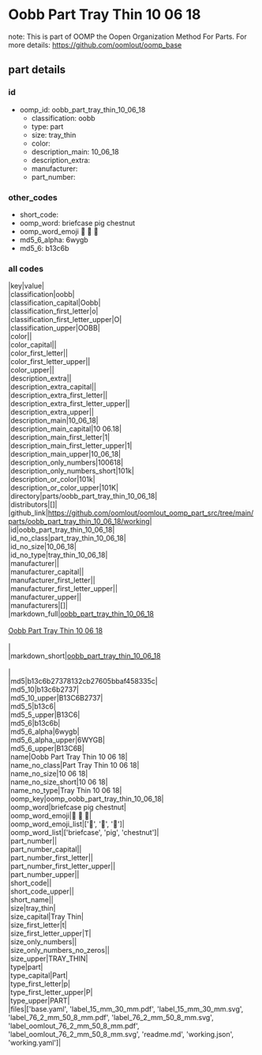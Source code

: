 # Oobb Part Tray Thin 10 06 18  

note: This is part of OOMP the Oopen Organization Method For Parts. For more details: https://github.com/oomlout/oomp_base

##  part details





### id
* oomp_id: oobb_part_tray_thin_10_06_18
  * classification: oobb
  * type: part
  * size: tray_thin
  * color: 
  * description_main: 10_06_18
  * description_extra: 
  * manufacturer: 
  * part_number: 

### other_codes
* short_code: 
* oomp_word: briefcase pig chestnut
* oomp_word_emoji :briefcase: :pig: :chestnut:
* md5_6_alpha: 6wygb
* md5_6: b13c6b

### all codes 
|key|value|  
|classification|oobb|  
|classification_capital|Oobb|  
|classification_first_letter|o|  
|classification_first_letter_upper|O|  
|classification_upper|OOBB|  
|color||  
|color_capital||  
|color_first_letter||  
|color_first_letter_upper||  
|color_upper||  
|description_extra||  
|description_extra_capital||  
|description_extra_first_letter||  
|description_extra_first_letter_upper||  
|description_extra_upper||  
|description_main|10_06_18|  
|description_main_capital|10 06.18|  
|description_main_first_letter|1|  
|description_main_first_letter_upper|1|  
|description_main_upper|10_06_18|  
|description_only_numbers|100618|  
|description_only_numbers_short|101k|  
|description_or_color|101k|  
|description_or_color_upper|101K|  
|directory|parts/oobb_part_tray_thin_10_06_18|  
|distributors|[]|  
|github_link|https://github.com/oomlout/oomlout_oomp_part_src/tree/main/parts/oobb_part_tray_thin_10_06_18/working|  
|id|oobb_part_tray_thin_10_06_18|  
|id_no_class|part_tray_thin_10_06_18|  
|id_no_size|10_06_18|  
|id_no_type|tray_thin_10_06_18|  
|manufacturer||  
|manufacturer_capital||  
|manufacturer_first_letter||  
|manufacturer_first_letter_upper||  
|manufacturer_upper||  
|manufacturers|[]|  
|markdown_full|[oobb_part_tray_thin_10_06_18](https://github.com/oomlout/oomlout_oomp_part_src/tree/main/parts/oobb_part_tray_thin_10_06_18/working)<br>[](https://github.com/oomlout/oomlout_oomp_part_src/tree/main/parts/oobb_part_tray_thin_10_06_18/working)<br>[Oobb Part Tray Thin 10 06 18](https://github.com/oomlout/oomlout_oomp_part_src/tree/main/parts/oobb_part_tray_thin_10_06_18/working)<br><br>|  
|markdown_short|[oobb_part_tray_thin_10_06_18](https://github.com/oomlout/oomlout_oomp_part_src/tree/main/parts/oobb_part_tray_thin_10_06_18/working)<br><br>|  
|md5|b13c6b27378132cb27605bbaf458335c|  
|md5_10|b13c6b2737|  
|md5_10_upper|B13C6B2737|  
|md5_5|b13c6|  
|md5_5_upper|B13C6|  
|md5_6|b13c6b|  
|md5_6_alpha|6wygb|  
|md5_6_alpha_upper|6WYGB|  
|md5_6_upper|B13C6B|  
|name|Oobb Part Tray Thin 10 06 18|  
|name_no_class|Part Tray Thin 10 06 18|  
|name_no_size|10 06 18|  
|name_no_size_short|10 06 18|  
|name_no_type|Tray Thin 10 06 18|  
|oomp_key|oomp_oobb_part_tray_thin_10_06_18|  
|oomp_word|briefcase pig chestnut|  
|oomp_word_emoji|:briefcase: :pig: :chestnut:|  
|oomp_word_emoji_list|[':briefcase:', ':pig:', ':chestnut:']|  
|oomp_word_list|['briefcase', 'pig', 'chestnut']|  
|part_number||  
|part_number_capital||  
|part_number_first_letter||  
|part_number_first_letter_upper||  
|part_number_upper||  
|short_code||  
|short_code_upper||  
|short_name||  
|size|tray_thin|  
|size_capital|Tray Thin|  
|size_first_letter|t|  
|size_first_letter_upper|T|  
|size_only_numbers||  
|size_only_numbers_no_zeros||  
|size_upper|TRAY_THIN|  
|type|part|  
|type_capital|Part|  
|type_first_letter|p|  
|type_first_letter_upper|P|  
|type_upper|PART|  
|files|['base.yaml', 'label_15_mm_30_mm.pdf', 'label_15_mm_30_mm.svg', 'label_76_2_mm_50_8_mm.pdf', 'label_76_2_mm_50_8_mm.svg', 'label_oomlout_76_2_mm_50_8_mm.pdf', 'label_oomlout_76_2_mm_50_8_mm.svg', 'readme.md', 'working.json', 'working.yaml']|  
